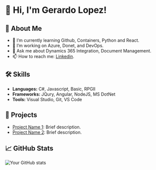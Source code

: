 
# 👋 Hi, I'm Gerardo Lopez!

## 🚀 About Me
- 🌱 I’m currently learning Github, Containers, Python and React.
- 💼 I’m working on Azure, Donet, and DevOps.
- 💬 Ask me about Dynamics 365 Integration, Document Management.
- 📫 How to reach me: [Linkedin](https://www.linkedin.com/in/gerardo-lopez-2951109/).

## 🛠️ Skills
- **Languages:** C#, Javascript, Basic, RPGII
- **Frameworks:** JQury, Angular, NodeJS, MS DotNet
- **Tools:** Visual Studio, Git, VS Code

## 🌟 Projects
- [Project Name 1](link-to-project): Brief description.
- [Project Name 2](link-to-project): Brief description.

## 📈 GitHub Stats
![Your GitHub stats](https://github-readme-stats.vercel.app/api?username=your-username&show_icons=true&theme=radical)
